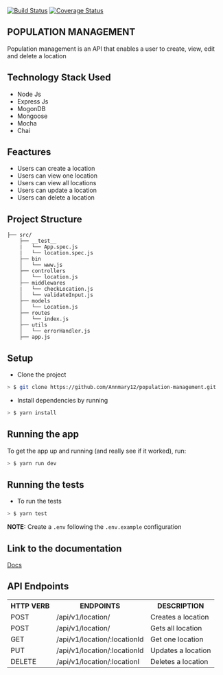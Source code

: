 [![Build Status](https://travis-ci.org/Annmary12/population-management.svg?branch=development)](https://travis-ci.org/Annmary12/population-management) [![Coverage Status](https://coveralls.io/repos/github/Annmary12/population-management/badge.svg?branch=development)](https://coveralls.io/github/Annmary12/population-management?branch=development)

## POPULATION MANAGEMENT

Population management is an API that enables a user to create, view, edit and delete a location

## Technology Stack Used

* Node Js
* Express Js
* MogonDB
* Mongoose
* Mocha
* Chai

## Feactures

* Users can create a location
* Users can view one location
* Users can view all locations
* Users can update a location
* Users can delete a location

## Project Structure

```
├── src/
    ├── __test__
    |   └── App.spec.js
    |   └── location.spec.js
    ├── bin
    │   └── www.js
    ├── controllers
    │   └── location.js
    ├── middlewares
    |   └── checkLocation.js
    │   └── validateInput.js
    ├── models
    │   └── Location.js
    ├── routes
    │   └── index.js
    ├── utils
    │   └── errorHandler.js
    ├── app.js
```

## Setup

* Clone the project

```sh
> $ git clone https://github.com/Annmary12/population-management.git
```

* Install dependencies by running

```sh
> $ yarn install
```

## Running the app

To get the app up and running (and really see if it worked), run:

```sh
> $ yarn run dev
```

## Running the tests

* To run the tests

```sh
> $ yarn test
```

**NOTE:** Create a `.env` following the `.env.example` configuration

## Link to the documentation

[Docs](https://documenter.getpostman.com/view/3526442/S1Ltzorn#475803ff-9fc9-459d-96a9-37b4262f38cf)

## API Endpoints

<table>
<tr><th>HTTP VERB</th><th>ENDPOINTS</th><th>DESCRIPTION</th></tr>
<tr><td>POST</td><td>/api/v1/location/</td><td>Creates a location</td></tr>
<tr><td>POST</td><td>/api/v1/location/</td><td>Gets all location</td></tr>
<tr><td>GET</td><td>/api/v1/location/:locationId</td><td>Get one location</td></tr>
<tr><td>PUT</td><td>/api/v1/location/:locationId</td><td>Updates a location</td></tr>
<tr><td>DELETE</td><td>/api/v1/location/:locationI</td><td>Deletes a location</td></tr>
</table>
